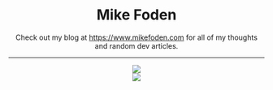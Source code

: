 <h1 align="center">Mike Foden</h1>
<div align="center">Check out my blog at <a href="https://www.mikefoden.com">https://www.mikefoden.com</a> for all of my thoughts and random dev articles.</div>
<hr />
<div align="center">
   <img src="https://github-profile-trophy.vercel.app/?username=mikefoden&theme=flat&no-frame=true&margin-w=30" />
</div>


<div align="center">
<img src="https://github-readme-stats.vercel.app/api?username=mikefoden&count_private=true&show_icons=true&hide_title=true&hide=stars" />
</div>
